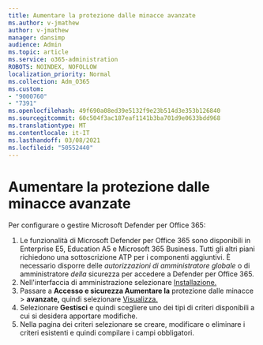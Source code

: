 ```yaml
---
title: Aumentare la protezione dalle minacce avanzate
ms.author: v-jmathew
author: v-jmathew
manager: dansimp
audience: Admin
ms.topic: article
ms.service: o365-administration
ROBOTS: NOINDEX, NOFOLLOW
localization_priority: Normal
ms.collection: Adm_O365
ms.custom:
- "9000760"
- "7391"
ms.openlocfilehash: 49f690a08ed39e5132f9e23b514d3e353b126840
ms.sourcegitcommit: 60c504f3ac187eaf1141b3ba701d9e0633bdd968
ms.translationtype: MT
ms.contentlocale: it-IT
ms.lasthandoff: 03/08/2021
ms.locfileid: "50552440"
---
```

# <a name="increase-protection-from-advanced-threats"></a>Aumentare la protezione dalle minacce avanzate

Per configurare o gestire Microsoft Defender per Office 365:

1. Le funzionalità di Microsoft Defender per Office 365 sono disponibili in Enterprise E5, Education A5 e Microsoft 365 Business. Tutti gli altri piani richiedono una sottoscrizione ATP per i componenti aggiuntivi. È necessario disporre delle *autorizzazioni di amministratore globale* o di amministratore *della* sicurezza per accedere a Defender per Office 365.
2. Nell'interfaccia di amministrazione selezionare [Installazione.](https://go.microsoft.com/fwlink/p/?linkid=2075721)
3. Passare a **Accesso e sicurezza Aumentare la** protezione dalle minacce  >  **avanzate,** quindi selezionare [Visualizza.](https://go.microsoft.com/fwlink/?linkid=2109302)
4. Selezionare **Gestisci** e quindi scegliere uno dei tipi di criteri disponibili a cui si desidera apportare modifiche.
5. Nella pagina dei criteri selezionare se creare, modificare o eliminare i criteri esistenti e quindi compilare i campi obbligatori.
